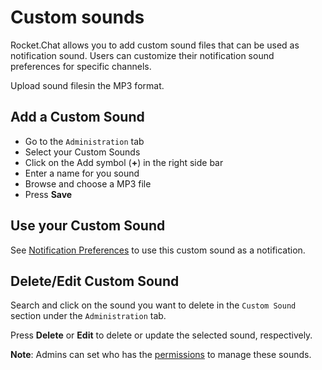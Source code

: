 # Custom sounds

Rocket.Chat allows you to add custom sound files that can be used as notification sound. Users can customize their notification sound preferences for specific channels.

Upload sound filesin the MP3 format.

## Add a Custom Sound

* Go to the `Administration` tab
* Select your Custom Sounds
* Click on the Add symbol \(**+**\) in the right side bar
* Enter a name for you sound
* Browse and choose a MP3 file
* Press **Save**

## Use your Custom Sound

See [Notification Preferences](../user-guides/channels.md#notifications-preferences) to use this custom sound as a notification.

## Delete/Edit Custom Sound

Search and click on the sound you want to delete in the `Custom Sound` section under the `Administration` tab.

Press **Delete** or **Edit** to delete or update the selected sound, respectively.

**Note**: Admins can set who has the [permissions](permissions.md) to manage these sounds.

